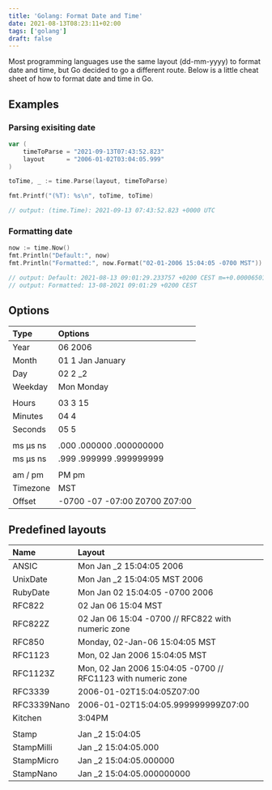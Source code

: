 ```yaml
---
title: 'Golang: Format Date and Time'
date: 2021-08-13T08:23:11+02:00
tags: ['golang']
draft: false
---
```


Most programming languages use the same layout (dd-mm-yyyy) to format date and time, but Go decided to go a different route. Below is a little cheat sheet of how to format date and time in Go.

## Examples

### Parsing exisiting date

```go
var (
    timeToParse = "2021-09-13T07:43:52.823"
    layout      = "2006-01-02T03:04:05.999"
)

toTime, _ := time.Parse(layout, timeToParse)

fmt.Printf("(%T): %s\n", toTime, toTime)

// output: (time.Time): 2021-09-13 07:43:52.823 +0000 UTC
```

### Formatting date

```go
now := time.Now()
fmt.Println("Default:", now)
fmt.Println("Formatted:", now.Format("02-01-2006 15:04:05 -0700 MST"))

// output: Default: 2021-08-13 09:01:29.233757 +0200 CEST m=+0.000065018
// output: Formatted: 13-08-2021 09:01:29 +0200 CEST
```

## Options

| Type     | Options                       |
| :------- | :---------------------------- |
| Year     | 06 2006                       |
| Month    | 01 1 Jan January              |
| Day      | 02 2 \_2                      |
| Weekday  | Mon Monday                    |
|          |                               |
| Hours    | 03 3 15                       |
| Minutes  | 04 4                          |
| Seconds  | 05 5                          |
|          |                               |
| ms μs ns | .000 .000000 .000000000       |
| ms μs ns | .999 .999999 .999999999       |
|          |                               |
| am / pm  | PM pm                         |
| Timezone | MST                           |
| Offset   | -0700 -07 -07:00 Z0700 Z07:00 |

## Predefined layouts

| Name        | Layout                                                       |
| :---------- | :----------------------------------------------------------- |
| ANSIC       | Mon Jan \_2 15:04:05 2006                                    |
| UnixDate    | Mon Jan \_2 15:04:05 MST 2006                                |
| RubyDate    | Mon Jan 02 15:04:05 -0700 2006                               |
| RFC822      | 02 Jan 06 15:04 MST                                          |
| RFC822Z     | 02 Jan 06 15:04 -0700 // RFC822 with numeric zone            |
| RFC850      | Monday, 02-Jan-06 15:04:05 MST                               |
| RFC1123     | Mon, 02 Jan 2006 15:04:05 MST                                |
| RFC1123Z    | Mon, 02 Jan 2006 15:04:05 -0700 // RFC1123 with numeric zone |
| RFC3339     | 2006-01-02T15:04:05Z07:00                                    |
| RFC3339Nano | 2006-01-02T15:04:05.999999999Z07:00                          |
| Kitchen     | 3:04PM                                                       |
|             |                                                              |
| Stamp       | Jan \_2 15:04:05                                             |
| StampMilli  | Jan \_2 15:04:05.000                                         |
| StampMicro  | Jan \_2 15:04:05.000000                                      |
| StampNano   | Jan \_2 15:04:05.000000000                                   |
